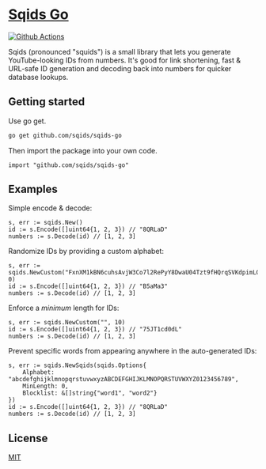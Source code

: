 # [Sqids Go](https://sqids.org/go)

[![Github Actions](https://img.shields.io/github/actions/workflow/status/sqids/sqids-go/tests.yml)](https://github.com/sqids/sqids-go/actions)

Sqids (pronounced "squids") is a small library that lets you generate YouTube-looking IDs from numbers. It's good for link shortening, fast & URL-safe ID generation and decoding back into numbers for quicker database lookups.

## Getting started

Use go get.

```bash
go get github.com/sqids/sqids-go
```

Then import the package into your own code.

```golang
import "github.com/sqids/sqids-go"
```

## Examples

Simple encode & decode:

```golang
s, err := sqids.New()
id := s.Encode([]uint64{1, 2, 3}) // "8QRLaD"
numbers := s.Decode(id) // [1, 2, 3]
```

Randomize IDs by providing a custom alphabet:

```golang
s, err := sqids.NewCustom("FxnXM1kBN6cuhsAvjW3Co7l2RePyY8DwaU04Tzt9fHQrqSVKdpimLGIJOgb5ZE", 0)
id := s.Encode([]uint64{1, 2, 3}) // "B5aMa3"
numbers := s.Decode(id) // [1, 2, 3]
```

Enforce a *minimum* length for IDs:

```golang
s, err := sqids.NewCustom("", 10)
id := s.Encode([]uint64{1, 2, 3}) // "75JT1cd0dL"
numbers := s.Decode(id) // [1, 2, 3]
```

Prevent specific words from appearing anywhere in the auto-generated IDs:

```golang
s, err := sqids.NewSqids(sqids.Options{
    Alphabet:  "abcdefghijklmnopqrstuvwxyzABCDEFGHIJKLMNOPQRSTUVWXYZ0123456789",
    MinLength: 0,
    Blocklist: &[]string{"word1", "word2"}
})
id := s.Encode([]uint64{1, 2, 3}) // "8QRLaD"
numbers := s.Decode(id) // [1, 2, 3]
```

## License

[MIT](LICENSE)
